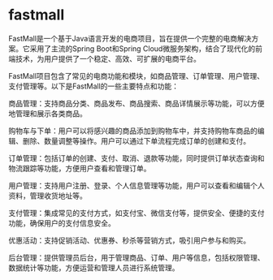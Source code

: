 # fastmall
FastMall是一个基于Java语言开发的电商项目，旨在提供一个完整的电商解决方案。它采用了主流的Spring Boot和Spring Cloud微服务架构，结合了现代化的前端技术，为用户提供了一个稳定、高效、可扩展的电商平台。

FastMall项目包含了常见的电商功能和模块，如商品管理、订单管理、用户管理、支付管理等。以下是FastMall的一些主要特点和功能：

商品管理：支持商品分类、商品发布、商品搜索、商品详情展示等功能，可以方便地管理和展示各类商品。

购物车与下单：用户可以将感兴趣的商品添加到购物车中，并支持购物车商品的编辑、删除、数量调整等操作。用户可以通过下单流程完成订单的创建和支付。

订单管理：包括订单的创建、支付、取消、退款等功能，同时提供订单状态查询和物流跟踪等功能，方便用户查看和管理订单。

用户管理：支持用户注册、登录、个人信息管理等功能，用户可以查看和编辑个人资料，管理收货地址等。

支付管理：集成常见的支付方式，如支付宝、微信支付等，提供安全、便捷的支付功能，确保用户的支付信息安全。

优惠活动：支持促销活动、优惠券、秒杀等营销方式，吸引用户参与和购买。

后台管理：提供管理员后台，用于管理商品、订单、用户等信息，包括权限管理、数据统计等功能，方便运营和管理人员进行系统管理。
